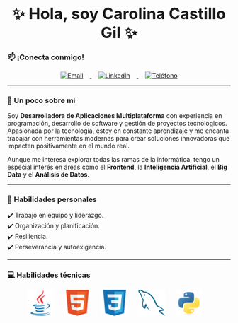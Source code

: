 <h1 align="center" style="font-size: 2.5em;">✨ Hola, soy Carolina Castillo Gil ✨</h1>



### 📫 ¡Conecta conmigo!  
<p align="center">
  <a href="mailto:soycarolinacastillo@gmail.com" target="_blank">
    <img src="https://img.icons8.com/color/48/000000/gmail-new.png" alt="Email" style="margin: 0 15px;"/>
  </a>
  <a href="https://www.linkedin.com/in/carolina-castillo-gil-48462330b/" target="_blank">
    <img src="https://img.icons8.com/color/48/000000/linkedin.png" alt="LinkedIn" style="margin: 0 15px;"/>
  </a>
  <a href="tel:+34640899456" target="_blank">
    <img src="https://img.icons8.com/color/48/000000/phone.png" alt="Teléfono" style="margin: 0 15px;"/>
  </a>
</p>

---

### 🚀 Un poco sobre mí  
Soy **Desarrolladora de Aplicaciones Multiplataforma** con experiencia en programación, desarrollo de software y gestión de proyectos tecnológicos.  
Apasionada por la tecnología, estoy en constante aprendizaje y me encanta trabajar con herramientas modernas para crear soluciones innovadoras que impacten positivamente en el mundo real.  

Aunque me interesa explorar todas las ramas de la informática, tengo un especial interés en áreas como el **Frontend**, la **Inteligencia Artificial**, el **Big Data** y el **Análisis de Datos**.  

---

### 🌟 Habilidades personales  
✔️ Trabajo en equipo y liderazgo.  
✔️ Organización y planificación.  
✔️ Resiliencia.  
✔️ Perseverancia y autoexigencia.  

---

### 💻 Habilidades técnicas  
<div align="center">
  <img src="https://raw.githubusercontent.com/devicons/devicon/master/icons/java/java-original.svg" alt="Java" width="60" height="60" style="margin-right: 20px;"/>
  <img src="https://raw.githubusercontent.com/devicons/devicon/master/icons/html5/html5-original.svg" alt="HTML5" width="60" height="60" style="margin-right: 20px;"/>
  <img src="https://raw.githubusercontent.com/devicons/devicon/master/icons/css3/css3-original.svg" alt="CSS3" width="60" height="60" style="margin-right: 20px;"/>
  <img src="https://raw.githubusercontent.com/devicons/devicon/master/icons/mysql/mysql-original.svg" alt="MySQL" width="60" height="60" style="margin-right: 20px;"/>
  <img src="https://raw.githubusercontent.com/devicons/devicon/master/icons/python/python-original.svg" alt="Python" width="60" height="60" style="margin-right: 20px;"/>
</div>



